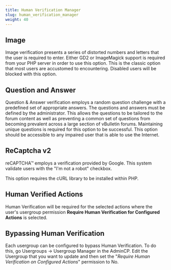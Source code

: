 ```yaml
---
title: Human Verification Manager
slug: human_verification_manager
weight: 40
---
```


## Image

Image verification presents a series of distorted numbers and letters that the user is required to enter. Either GD2 or ImageMagick support is required from your PHP server in order to use this option. This is the classic option that most users are accustomed to encountering. Disabled users will be blocked with this option.

## Question and Answer

Question & Answer verification employs a random question challenge with a predefined set of appropriate answers. The questions and answers must be defined by the administrator. This allows the questions to be tailored to the forum content as well as preventing a common set of questions from becoming prevalent across a large section of vBulletin forums. Maintaining unique questions is required for this option to be successful. This option should be accessible to any impaired user that is able to use the Internet.

## ReCaptcha v2

reCAPTCHA™ employs a verification provided by Google. This system validate users with the "I'm not a robot" checkbox.

This option requires the cURL library to be installed within PHP.

## Human Verified Actions
Human Verification will be required for the selected actions where the user's usergroup permission **Require Human Verification for Configured Actions** is selected.

## Bypassing Human Verification

Each usergroup can be configured to bypass Human Verification. To do this, go Usergroups → Usergroup Manager in the AdminCP. Edit the Usergroup that you want to update and then set the "_Require Human Verification on Configured Actions_" permission to No.
